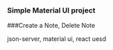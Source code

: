 ### Simple Material UI project

###Create a Note, Delete Note

json-server, material ui, react uesd

